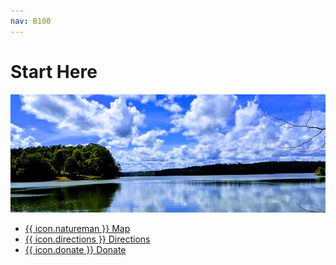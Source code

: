 ```yaml
---
nav: B100
---
```


# Start Here

![Featured Park Image][parkview]

- [{{ icon.natureman }} Map](#!map)
- [{{ icon.directions }} Directions](#!directions)
- [{{ icon.donate }} Donate](#!donate)

[parkview]: ./parkview.jpg#center
